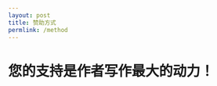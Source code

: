 ```yaml
---
layout: post
title: 赞助方式
permlink: /method
---
```



您的支持是作者写作最大的动力！
==============================
